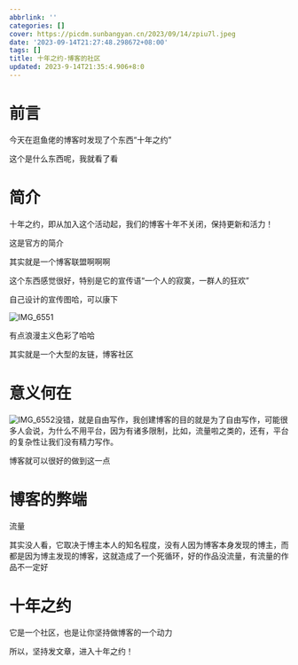 ```yaml
---
abbrlink: ''
categories: []
cover: https://picdm.sunbangyan.cn/2023/09/14/zpiu7l.jpeg
date: '2023-09-14T21:27:48.298672+08:00'
tags: []
title: 十年之约-博客的社区
updated: 2023-9-14T21:35:4.906+8:0
---
```

# 前言

今天在逛鱼佬的博客时发现了个东西“十年之约”

这个是什么东西呢，我就看了看

# 简介

十年之约，即从加入这个活动起，我们的博客十年不关闭，保持更新和活力！

这是官方的简介

其实就是一个博客联盟啊啊啊

这个东西感觉很好，特别是它的宣传语“一个人的寂寞，一群人的狂欢”

自己设计的宣传图哈，可以康下

![IMG_6551](https://picst.sunbangyan.cn/2023/09/14/zam0rq.jpeg)

有点浪漫主义色彩了哈哈

其实就是一个大型的友链，博客社区

# 意义何在

![IMG_6552](https://picdm.sunbangyan.cn/2023/09/14/ziy697.jpeg)没错，就是自由写作，我创建博客的目的就是为了自由写作，可能很多人会说，为什么不用平台，因为有诸多限制，比如，流量啦之类的，还有，平台的复杂性让我们没有精力写作。

博客就可以很好的做到这一点

# 博客的弊端

流量

其实没人看，它取决于博主本人的知名程度，没有人因为博客本身发现的博主，而都是因为博主发现的博客，这就造成了一个死循环，好的作品没流量，有流量的作品不一定好

# 十年之约

它是一个社区，也是让你坚持做博客的一个动力

所以，坚持发文章，进入十年之约！
